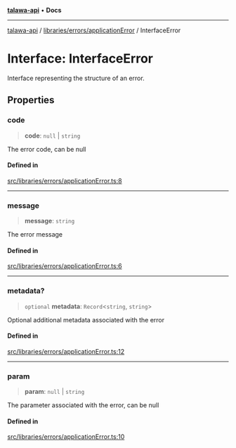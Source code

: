 [**talawa-api**](../../../../README.md) • **Docs**

***

[talawa-api](../../../../modules.md) / [libraries/errors/applicationError](../README.md) / InterfaceError

# Interface: InterfaceError

Interface representing the structure of an error.

## Properties

### code

> **code**: `null` \| `string`

The error code, can be null

#### Defined in

[src/libraries/errors/applicationError.ts:8](https://github.com/PalisadoesFoundation/talawa-api/blob/fe65d855b3d1e3e4af621340e7e8bfa0325634c1/src/libraries/errors/applicationError.ts#L8)

***

### message

> **message**: `string`

The error message

#### Defined in

[src/libraries/errors/applicationError.ts:6](https://github.com/PalisadoesFoundation/talawa-api/blob/fe65d855b3d1e3e4af621340e7e8bfa0325634c1/src/libraries/errors/applicationError.ts#L6)

***

### metadata?

> `optional` **metadata**: `Record`\<`string`, `string`\>

Optional additional metadata associated with the error

#### Defined in

[src/libraries/errors/applicationError.ts:12](https://github.com/PalisadoesFoundation/talawa-api/blob/fe65d855b3d1e3e4af621340e7e8bfa0325634c1/src/libraries/errors/applicationError.ts#L12)

***

### param

> **param**: `null` \| `string`

The parameter associated with the error, can be null

#### Defined in

[src/libraries/errors/applicationError.ts:10](https://github.com/PalisadoesFoundation/talawa-api/blob/fe65d855b3d1e3e4af621340e7e8bfa0325634c1/src/libraries/errors/applicationError.ts#L10)
